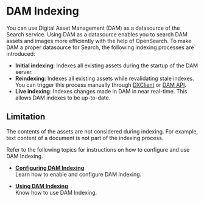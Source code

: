 # DAM Indexing

You can use Digital Asset Management (DAM) as a datasource of the Search service. Using DAM as a datasource enables you to search DAM assets and images more efficiently with the help of OpenSearch. To make DAM a proper datasource for Search, the following indexing processes are introduced:

- **Initial indexing**: Indexes all existing assets during the startup of the DAM server.
- **Reindexing**: Indexes all existing assets while revalidating stale indexes. You can trigger this process manually through [DXClient](../../../../extend_dx/development_tools/dxclient/index.md) or [DAM API](https://opensource.hcltechsw.com/experience-api-documentation/dam-api/).
- **Live indexing**: Indexes changes made in DAM in near real-time. This allows DAM indexes to be up-to-date.

## Limitation

The contents of the assets are not considered during indexing. For example, text content of a document is not part of the indexing process.

Refer to the following topics for instructions on how to configure and use DAM Indexing.

- **[Configuring DAM Indexing](./configure_dam_indexing.md)**  
Learn how to enable and configure DAM Indexing.

- **[Using DAM Indexing](./using_dam_indexing.md)**  
Know how to use DAM Indexing.


